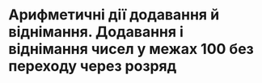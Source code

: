 # Арифметичні дії додавання й віднімання. Додавання і віднімання чисел у межах 100  без переходу через розряд

